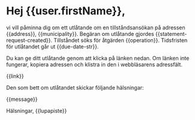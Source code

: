 # Hej {{user.firstName}},

vi vill p&aring;minna dig om ett utl&aring;tande om en tillst&aring;ndsans&ouml;kan p&aring; adressen {{address}}, {{municipality}}. Beg&auml;ran om utl&aring;tande gjordes {{statement-request-created}}. Tillst&aring;ndet s&ouml;ks f&ouml;r &aring;tg&auml;rden {{operation}}. Tidsfristen f&ouml;r utl&aring;tandet g&aring;r ut {{due-date-str}}.

Du kan ge ditt utl&aring;tande genom att klicka p&aring; l&auml;nken nedan. Om l&auml;nken inte fungerar, kopiera adressen och klistra in den i webbl&auml;sarens adressf&auml;lt.

{{link}}

Den som bett om utl&aring;tandet skickar f&ouml;ljande h&auml;lsningar:

{{message}}

H&auml;lsningar,
{{lupapiste}}